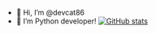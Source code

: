 - 👋 Hi, I’m @devcat86
- 👀 I’m Python developer!
[![GitHub stats](https://github-readme-stats.vercel.app/api?username={devcat86})](https://github.com/anuraghazra/github-readme-stats)
